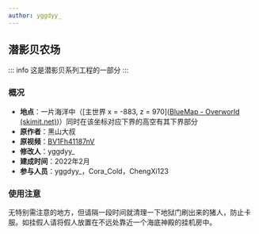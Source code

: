 ```yaml
---
author: yggdyy_
---
```

## 潜影贝农场

::: info
这是潜影贝系列工程的一部分
:::

### 概况

* **地点**：一片海洋中（[主世界 x = -883, z = 970]([BlueMap - Overworld (skimit.net)](http://bluemap.skimit.net/#overworld:-883:101:970:9:0:0:0:0:perspective))）同时在该坐标对应下界的高空有其下界部分
* **原作者**：黑山大叔
* **原视频**：[BV1Fh41187nV](https://www.bilibili.com/video/BV1Fh41187nV)
* **修改人**：yggdyy_
* **建成时间**：2022年2月
* **参与人员**：yggdyy_，Cora_Cold，ChengXi123

### 使用注意

无特别需注意的地方，但请隔一段时间就清理一下地狱门刷出来的猪人，防止卡服。如挂假人请将假人放置在不远处靠近一个海底神殿的挂机房中。
